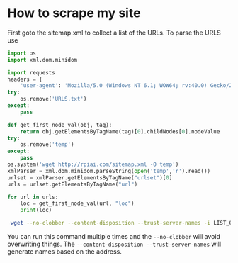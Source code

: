 # How to scrape my site

First goto the sitemap.xml to collect a list of the URLs. To parse the URLS use

```python
import os
import xml.dom.minidom

import requests
headers = {
    'user-agent': 'Mozilla/5.0 (Windows NT 6.1; WOW64; rv:40.0) Gecko/20100101 Firefox/40.1'}
try:
	os.remove('URLS.txt')
except:
	pass

def get_first_node_val(obj, tag):
    return obj.getElementsByTagName(tag)[0].childNodes[0].nodeValue
try:
	os.remove('temp')
except:
	pass
os.system('wget http://rpiai.com/sitemap.xml -O temp')
xmlParser = xml.dom.minidom.parseString(open('temp','r').read())
urlset = xmlParser.getElementsByTagName("urlset")[0]
urls = urlset.getElementsByTagName("url")

for url in urls:
    loc = get_first_node_val(url, "loc")
    print(loc)
```

```bash
 wget --no-clobber --content-disposition --trust-server-names -i LIST_OF_URLS
```

You can run this command multiple times and the `--no-clobber` will avoid overwriting things. The `--content-disposition --trust-server-names` will generate names based on the address.
